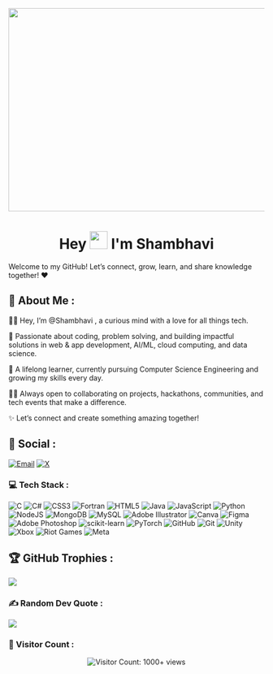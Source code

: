 
<p align="center">
  <img src="https://user-images.githubusercontent.com/74038190/225813708-98b745f2-7d22-48cf-9150-083f1b00d6c9.gif" width="1000" height="400" />
</p>


<h1 align="center">Hey <img src="https://media.giphy.com/media/hvRJCLFzcasrR4ia7z/giphy.gif" width="35"/> I'm Shambhavi </h1>

Welcome to my GitHub! Let’s connect, grow, learn, and share knowledge together! ♥️






##  💫 About Me :


👋🏻 Hey, I’m @Shambhavi , a curious mind with a love for all things tech.

🚀 Passionate about coding, problem solving, and building impactful solutions in web & app development, AI/ML, cloud computing, and data science.

🌱 A lifelong learner, currently pursuing Computer Science Engineering and growing my skills every day.

🤝🏻 Always open to collaborating on projects, hackathons, communities, and tech events that make a difference.

✨ Let’s connect and create something amazing together!




##  💌 Social :





[![Email](https://img.shields.io/badge/Email-D14836?style=for-the-badge&logo=gmail&logoColor=white)](mailto:mkshambhavi966@gmail.com)
[![X](https://img.shields.io/badge/X-000000?style=for-the-badge&logo=twitter&logoColor=white)](https://x.com/IamShambhavi)









### 💻 Tech Stack :

![C](https://img.shields.io/badge/c-%2300599C.svg?style=flat&logo=c&logoColor=white) ![C#](https://img.shields.io/badge/c%23-%23239120.svg?style=flat&logo=csharp&logoColor=white) ![CSS3](https://img.shields.io/badge/css3-%231572B6.svg?style=flat&logo=css3&logoColor=white) ![Fortran](https://img.shields.io/badge/Fortran-%23734F96.svg?style=flat&logo=fortran&logoColor=white) ![HTML5](https://img.shields.io/badge/html5-%23E34F26.svg?style=flat&logo=html5&logoColor=white) ![Java](https://img.shields.io/badge/java-%23ED8B00.svg?style=flat&logo=openjdk&logoColor=white) ![JavaScript](https://img.shields.io/badge/javascript-%23323330.svg?style=flat&logo=javascript&logoColor=%23F7DF1E) ![Python](https://img.shields.io/badge/python-3670A0?style=flat&logo=python&logoColor=ffdd54) ![NodeJS](https://img.shields.io/badge/node.js-6DA55F?style=flat&logo=node.js&logoColor=white) ![MongoDB](https://img.shields.io/badge/MongoDB-%234ea94b.svg?style=flat&logo=mongodb&logoColor=white) ![MySQL](https://img.shields.io/badge/mysql-4479A1.svg?style=flat&logo=mysql&logoColor=white) ![Adobe Illustrator](https://img.shields.io/badge/adobe%20illustrator-%23FF9A00.svg?style=flat&logo=adobe%20illustrator&logoColor=white) ![Canva](https://img.shields.io/badge/Canva-%2300C4CC.svg?style=flat&logo=Canva&logoColor=white) ![Figma](https://img.shields.io/badge/figma-%23F24E1E.svg?style=flat&logo=figma&logoColor=white) ![Adobe Photoshop](https://img.shields.io/badge/adobe%20photoshop-%2331A8FF.svg?style=flat&logo=adobe%20photoshop&logoColor=white) ![scikit-learn](https://img.shields.io/badge/scikit--learn-%23F7931E.svg?style=flat&logo=scikit-learn&logoColor=white) ![PyTorch](https://img.shields.io/badge/PyTorch-%23EE4C2C.svg?style=flat&logo=PyTorch&logoColor=white) ![GitHub](https://img.shields.io/badge/github-%23121011.svg?style=flat&logo=github&logoColor=white) ![Git](https://img.shields.io/badge/git-%23F05033.svg?style=flat&logo=git&logoColor=white) ![Unity](https://img.shields.io/badge/unity-%23000000.svg?style=flat&logo=unity&logoColor=white) ![Xbox](https://img.shields.io/badge/xbox-%23107C10.svg?style=flat&logo=xbox&logoColor=white) ![Riot Games](https://img.shields.io/badge/riotgames-D32936.svg?style=flat&logo=riotgames&logoColor=white) ![Meta](https://img.shields.io/badge/Meta-%230467DF.svg?style=flat&logo=Meta&logoColor=white)

  






## 🏆 GitHub Trophies :

![](https://github-profile-trophy.vercel.app/?username=ShambhaviCode&theme=radical&no-frame=false&no-bg=false&margin-w=4)



### ✍️ Random Dev Quote :

![](https://quotes-github-readme.vercel.app/api?type=horizontal&theme=radical)




### 👥 Visitor Count :

<p align="center">
  <img src="https://img.shields.io/badge/Visitor%20Count-1000%2B-blue?style=for-the-badge&logo=github" alt="Visitor Count: 1000+ views" />
</p>


